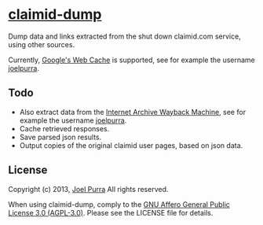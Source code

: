 # [claimid-dump](http://claimid-dump.joelpurra.com/)

Dump data and links extracted from the shut down claimid.com service, using other sources.

Currently, [Google's Web Cache](https://support.google.com/webmasters/answer/1050724?hl=en#cached) is supported, see for example the username [joelpurra](http://webcache.googleusercontent.com/search?q=cache:http://claimid.com/joelpurra).



## Todo

- Also extract data from the [Internet Archive Wayback Machine](http://web.archive.org/web/), see for example the username [joelpurra](http://web.archive.org/web/http://claimid.com/joelpurra).
- Cache retrieved responses.
- Save parsed json results.
- Output copies of the original claimid user pages, based on json data.



## License

Copyright (c) 2013, [Joel Purra](http://joelpurra.com/) All rights reserved.

When using claimid-dump, comply to the [GNU Affero General Public License 3.0 (AGPL-3.0)](https://en.wikipedia.org/wiki/Affero_General_Public_License). Please see the LICENSE file for details.
